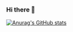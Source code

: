### Hi there 👋
[![Anurag's GitHub stats](https://github-readme-stats.vercel.app/api?username=nisanthsiva&show_icons=true&theme=dark)](https://github.com/nisanthsiva/github-readme-stats)
<!--
**nisanthsiva/nisanthsiva** is a ✨ _special_ ✨ repository because its `README.md` (this file) appears on your GitHub profile.

Here are some ideas to get you started:

- 🔭 I’m currently working on ...
- 🌱 I’m currently learning ...
- 👯 I’m looking to collaborate on ...
- 🤔 I’m looking for help with ...
- 💬 Ask me about ...
- 📫 How to reach me: ...
- 😄 Pronouns: ...
- ⚡ Fun fact: ...
-->
